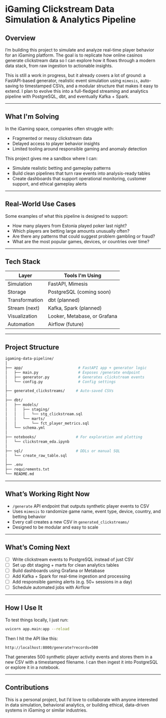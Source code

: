 # iGaming Clickstream Data Simulation & Analytics Pipeline

##  Overview

I’m building this project to simulate and analyze real-time player behavior for an iGaming platform. The goal is to replicate how online casinos generate clickstream data so I can explore how it flows through a modern data stack, from raw ingestion to actionable insights.

This is still a work in progress, but it already covers a lot of ground: a FastAPI-based generator, realistic event simulation using `mimesis`, auto-saving to timestamped CSVs, and a modular structure that makes it easy to extend. I plan to evolve this into a full-fledged streaming and analytics pipeline with PostgreSQL, dbt, and eventually Kafka + Spark.

---

## What I'm Solving

In the iGaming space, companies often struggle with:
- Fragmented or messy clickstream data
- Delayed access to player behavior insights
- Limited tooling around responsible gaming and anomaly detection

This project gives me a sandbox where I can:
- Simulate realistic betting and gameplay patterns
- Build clean pipelines that turn raw events into analysis-ready tables
- Create dashboards that support operational monitoring, customer support, and ethical gameplay alerts

---

## Real-World Use Cases

Some examples of what this pipeline is designed to support:
- How many players from Estonia played poker last night?
- Which players are betting large amounts unusually often?
- Are there any patterns that could suggest problem gambling or fraud?
- What are the most popular games, devices, or countries over time?

---

## Tech Stack

| Layer         | Tools I'm Using                |
|---------------|--------------------------------|
| Simulation    | FastAPI, Mimesis               |
| Storage       | PostgreSQL (coming soon)       |
| Transformation| dbt (planned)                  |
| Stream (next) | Kafka, Spark (planned)         |
| Visualization | Looker, Metabase, or Grafana   |
| Automation    | Airflow (future)               |

---

## Project Structure

```bash
igaming-data-pipeline/
│
├── app/                         # FastAPI app + generator logic
│   ├── main.py                  # Exposes /generate endpoint
│   ├── generator.py             # Generates clickstream events
│   └── config.py                # Config settings
│
├── generated_clickstreams/     # Auto-saved CSVs
│
├── dbt/
│   ├── models/
│   │   ├── staging/
│   │   │   └── stg_clickstream.sql
│   │   └── marts/
│   │       └── fct_player_metrics.sql
│   └── schema.yml
│
├── notebooks/                  # For exploration and plotting
│   └── clickstream_eda.ipynb
│
├── sql/                        # DDLs or manual SQL
│   └── create_raw_table.sql
│
├── .env
├── requirements.txt
└── README.md
````

---

## What’s Working Right Now

* `/generate` API endpoint that outputs synthetic player events to CSV
* Uses `mimesis` to randomize game name, event type, device, country, and betting behavior
* Every call creates a new CSV in `generated_clickstreams/`
* Designed to be modular and easy to scale

---

## What’s Coming Next

* [ ] Write clickstream events to PostgreSQL instead of just CSV
* [ ] Set up dbt staging + marts for clean analytics tables
* [ ] Build dashboards using Grafana or Metabase
* [ ] Add Kafka + Spark for real-time ingestion and processing
* [ ] Add responsible gaming alerts (e.g. 50+ sessions in a day)
* [ ] Schedule automated jobs with Airflow

---

## How I Use It

To test things locally, I just run:

```bash
uvicorn app.main:app --reload
```

Then I hit the API like this:

```
http://localhost:8000/generate?records=500
```

That generates 500 synthetic player activity events and stores them in a new CSV with a timestamped filename. I can then ingest it into PostgreSQL or explore it in a notebook.

---

## Contributions

This is a personal project, but I’d love to collaborate with anyone interested in data simulation, behavioral analytics, or building ethical, data-driven systems in iGaming or similar industries.


